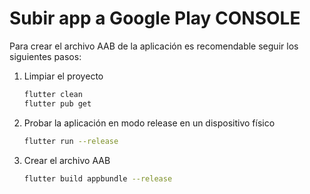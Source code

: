 # Subir app a Google Play CONSOLE

Para crear el archivo AAB de la aplicación es recomendable seguir los siguientes pasos:

1. Limpiar el proyecto

    ```bash
    flutter clean
    flutter pub get
    ```

2. Probar la aplicación en modo release en un dispositivo físico

    ```bash
    flutter run --release
    ```

3. Crear el archivo AAB

    ```bash
    flutter build appbundle --release
    ```
